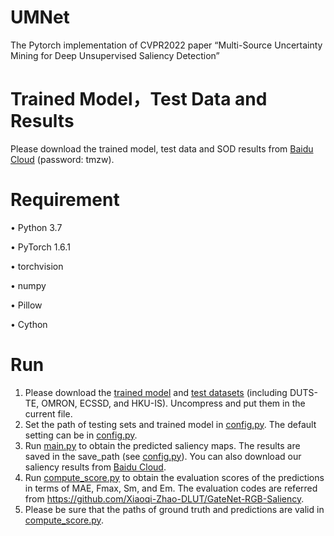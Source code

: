 # UMNet
The Pytorch implementation of CVPR2022 paper “Multi-Source Uncertainty Mining for Deep Unsupervised Saliency Detection”

# Trained Model，Test Data and Results

Please download the trained model, test data and SOD results from [Baidu Cloud](https://pan.baidu.com/s/10YDn5tiexLx4iUjE8zP4wg?pwd=tmzw) (password: tmzw).



# Requirement
•	Python 3.7

•	PyTorch 1.6.1

•	torchvision

•	numpy

•	Pillow

•	Cython

# Run
1. Please download the [trained model](https://pan.baidu.com/s/10YDn5tiexLx4iUjE8zP4wg?pwd=tmzw) and [test datasets](https://pan.baidu.com/s/10YDn5tiexLx4iUjE8zP4wg?pwd=tmzw) (including DUTS-TE, OMRON, ECSSD, and  HKU-IS). Uncompress and put them in the current file.
3. Set the path of testing sets and trained model in [config.py](https://github.com/yifanw90/UMNet/blob/main/config.py). The default setting can be in [config.py](https://github.com/yifanw90/UMNet/blob/main/config.py).
4. Run [main.py](https://github.com/yifanw90/UMNet/blob/main/main.py) to obtain the predicted saliency maps. The results are saved in the save_path (see [config.py](https://github.com/yifanw90/UMNet/blob/main/config.py)). You can also download our saliency results from [Baidu Cloud](https://pan.baidu.com/s/10YDn5tiexLx4iUjE8zP4wg?pwd=tmzw).
4. Run [compute_score.py](https://github.com/yifanw90/UMNet/blob/main/compute_score.py) to obtain the evaluation scores of the predictions in terms of MAE, Fmax, Sm, and Em.  The evaluation codes are referred from  https://github.com/Xiaoqi-Zhao-DLUT/GateNet-RGB-Saliency.  
5. Please be sure that the paths of ground truth and predictions are valid in [compute_score.py](https://github.com/yifanw90/UMNet/blob/main/compute_score.py).

